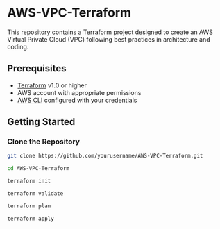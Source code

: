 
# AWS-VPC-Terraform
This repository contains a Terraform project designed to create an AWS Virtual Private Cloud (VPC) following best practices in architecture and coding.

## Prerequisites

- [Terraform](https://www.terraform.io/downloads.html) v1.0 or higher
- AWS account with appropriate permissions
- [AWS CLI](https://aws.amazon.com/cli/) configured with your credentials

## Getting Started

### Clone the Repository

```bash
git clone https://github.com/yourusername/AWS-VPC-Terraform.git

cd AWS-VPC-Terraform

terraform init

terraform validate

terraform plan

terraform apply
```
